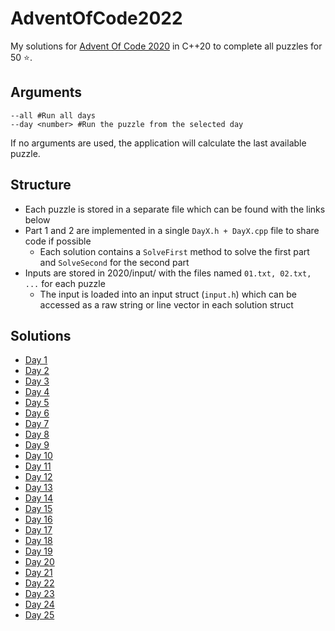 # AdventOfCode2022
My solutions for [Advent Of Code 2020](https://adventofcode.com/2020) in C++20 to complete all puzzles for 50 ⭐.

## Arguments
```
--all #Run all days
--day <number> #Run the puzzle from the selected day
```
If no arguments are used, the application will calculate the last available puzzle.

## Structure
- Each puzzle is stored in a separate file which can be found with the links below
- Part 1 and 2 are implemented in a single `DayX.h + DayX.cpp` file to share code if possible
  - Each solution contains a `SolveFirst` method to solve the first part and `SolveSecond` for the second part
- Inputs are stored in 2020/input/ with the files named `01.txt, 02.txt, ...` for each puzzle
  - The input is loaded into an input struct (`input.h`) which can be accessed as a raw string or line vector in each solution struct

## Solutions
- [Day 1](src/day01.cpp)
- [Day 2](src/day02.cpp)
- [Day 3](src/day03.cpp)
- [Day 4](src/day04.cpp)
- [Day 5](src/day05.cpp)
- [Day 6](src/day06.cpp)
- [Day 7](src/day07.cpp)
- [Day 8](src/day08.cpp)
- [Day 9](src/day09.cpp)
- [Day 10](src/day10.cpp)
- [Day 11](src/day11.cpp)
- [Day 12](src/day12.cpp)
- [Day 13](src/day13.cpp)
- [Day 14](src/day14.cpp)
- [Day 15](src/day15.cpp)
- [Day 16](src/day16.cpp)
- [Day 17](src/day17.cpp)
- [Day 18](src/day18.cpp)
- [Day 19](src/day19.cpp)
- [Day 20](src/day20.cpp)
- [Day 21](src/day21.cpp)
- [Day 22](src/day22.cpp)
- [Day 23](src/day23.cpp)
- [Day 24](src/day24.cpp)
- [Day 25](src/day25.cpp)